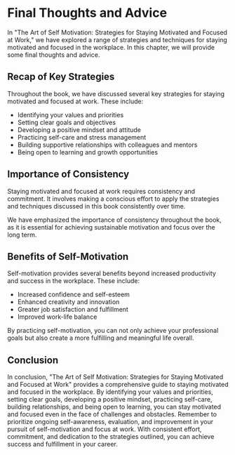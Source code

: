 Final Thoughts and Advice
=================================================

In "The Art of Self Motivation: Strategies for Staying Motivated and Focused at Work," we have explored a range of strategies and techniques for staying motivated and focused in the workplace. In this chapter, we will provide some final thoughts and advice.

Recap of Key Strategies
-----------------------

Throughout the book, we have discussed several key strategies for staying motivated and focused at work. These include:

* Identifying your values and priorities
* Setting clear goals and objectives
* Developing a positive mindset and attitude
* Practicing self-care and stress management
* Building supportive relationships with colleagues and mentors
* Being open to learning and growth opportunities

Importance of Consistency
-------------------------

Staying motivated and focused at work requires consistency and commitment. It involves making a conscious effort to apply the strategies and techniques discussed in this book consistently over time.

We have emphasized the importance of consistency throughout the book, as it is essential for achieving sustainable motivation and focus over the long term.

Benefits of Self-Motivation
---------------------------

Self-motivation provides several benefits beyond increased productivity and success in the workplace. These include:

* Increased confidence and self-esteem
* Enhanced creativity and innovation
* Greater job satisfaction and fulfillment
* Improved work-life balance

By practicing self-motivation, you can not only achieve your professional goals but also create a more fulfilling and meaningful life overall.

Conclusion
----------

In conclusion, "The Art of Self Motivation: Strategies for Staying Motivated and Focused at Work" provides a comprehensive guide to staying motivated and focused in the workplace. By identifying your values and priorities, setting clear goals, developing a positive mindset, practicing self-care, building relationships, and being open to learning, you can stay motivated and focused even in the face of challenges and obstacles. Remember to prioritize ongoing self-awareness, evaluation, and improvement in your pursuit of self-motivation and focus at work. With consistent effort, commitment, and dedication to the strategies outlined, you can achieve success and fulfillment in your career.
